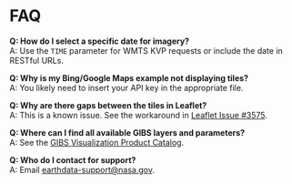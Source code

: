 # FAQ

**Q: How do I select a specific date for imagery?**  
A: Use the `TIME` parameter for WMTS KVP requests or include the date in RESTful URLs.

**Q: Why is my Bing/Google Maps example not displaying tiles?**  
A: You likely need to insert your API key in the appropriate file.

**Q: Why are there gaps between the tiles in Leaflet?**  
A: This is a known issue. See the workaround in [Leaflet Issue #3575](https://github.com/Leaflet/Leaflet/issues/3575).

**Q: Where can I find all available GIBS layers and parameters?**  
A: See the [GIBS Visualization Product Catalog](https://nasa-gibs.github.io/gibs-api-docs/available-visualizations/#visualization-product-catalog).

**Q: Who do I contact for support?**  
A: Email [earthdata-support@nasa.gov](mailto:earthdata-support@nasa.gov).